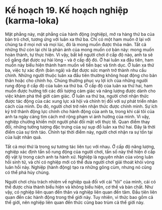 # Kế hoạch 19. Kế hoạch nghiệp (karma-loka)

Mặt phẳng này, mặt phẳng của hành động (nghiệp), mở ra hàng thứ ba của bàn trò chơi, tương ứng với luân xa thứ ba. Chỉ có một ham muốn ở lại với chúng ta ở mọi nơi và mọi lúc, đó là mong muốn được thỏa mãn. Tất cả những thứ còn lại chỉ là phản ánh của mong muốn cơ bản này: mong muốn hoàn thành, tự thực hiện. Vì vậy, bất kể người chơi ở cấp độ nào, anh ta sẽ cố gắng đạt được sự hài lòng - và ở cấp độ đó. Ở hai luân xa đầu tiên, ham muốn này biểu hiện thành ham muốn về tiền bạc và tình dục. Ở luân xa thứ ba, việc tự xác định (bản ngã) và đạt được sức mạnh trở thành nhu cầu chính. Những người thuộc luân xa đầu tiên thường không hoạt động cho bản thân hoặc cho chính họ. Chúng thường phục vụ lợi ích của những người rung động ở cấp độ của luân xa thứ ba. Ở cấp độ của luân xa thứ hai, ham muốn được hướng tới các đối tượng cảm giác và năng lượng được dành cho việc khám phá thế giới cảm giác. Ở luân xa thứ ba, người chơi nhận thức được tác động của các xung lực xã hội và chính trị đối với sự phát triển nhân cách của mình. Do đó, người chơi trở nên nhận thức được chính mình. Sự ích kỷ trở thành động lực chính cho hành động của anh ta, trong khi cái tôi của anh ta ngày càng tìm cách mở rộng phạm vi ảnh hưởng của mình. Vì vậy, nghiệp chướng khiến một người phải đối mặt với thực tế. Quan điểm thay đổi, những tưởng tượng đặc trưng của sự sụp đổ luân xa thứ hai. Đây là thời điểm của sự tỉnh táo. Chính tại thời điểm này, người chơi nhận ra sự tồn tại của luật nhân quả.

Tất cả mọi thứ là trong sự tương tác liên tục với nhau. Ở cấp độ năng lượng, nghiệp xác định tần số rung động của người chơi, tần số này thể hiện ở cấp độ vật lý trong cách anh ta hành xử. Nghiệp là nguyên nhân của vòng luân hồi sinh tử, và chỉ có nghiệp mới có thể đưa người chơi giải thoát khỏi vòng luân hồi này. Nghiệp (hành động) tạo ra những gông cùm, nhưng nó cũng có thể phá hủy chúng.

Người chơi chịu trách nhiệm về nghiệp quả đối với cái "tôi" của mình, cái có thể được chia thành biểu hiện và không biểu hiện, cơ thể và bản chất. Như vậy, có nghiệp liên quan đến thân và nghiệp liên quan đến tâm. Đầu tiên liên quan đến các hành động trong thế giới này. Tuy nhiên, vì thức bao gồm cả thế giới, nên nghiệp liên quan đến thức cũng bao trùm cả thế giới này.
